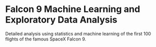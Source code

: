 # Falcon 9 Machine Learning and Exploratory Data Analysis
Detailed analysis using statistics and machine learning of the first 100 flights of the famous SpaceX Falcon 9.

